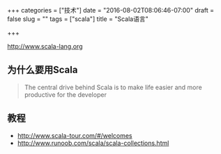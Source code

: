 
+++
categories = ["技术"]
date = "2016-08-02T08:06:46-07:00"
draft = false
slug = ""
tags = ["scala"]
title = "Scala语言"

+++


http://www.scala-lang.org

## 为什么要用Scala
> The central drive behind Scala is to make life easier and more productive for the developer


## 教程
- http://www.scala-tour.com/#/welcomes
- http://www.runoob.com/scala/scala-collections.html